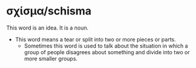 # σχίσμα/schisma
This word is an idea. It is a noun.
* This word means a tear or split into two or more pieces or parts.
    * Sometimes this word is used to talk about the situation in which a group of people disagrees about something and divide into two or more smaller groups.
